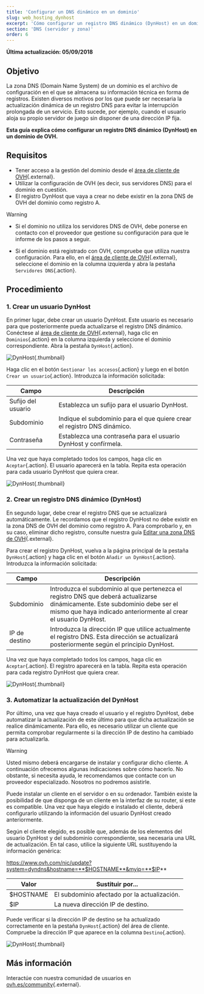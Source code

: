 ```yaml
---
title: 'Configurar un DNS dinámico en un dominio'
slug: web_hosting_dynhost
excerpt: 'Cómo configurar un registro DNS dinámico (DynHost) en un dominio de OVH'
section: 'DNS (servidor y zona)'
order: 6
---
```


**Última actualización: 05/09/2018**

## Objetivo

La zona DNS (Domain Name System) de un dominio es el archivo de configuración en el que se almacena su información técnica en forma de registros. Existen diversos motivos por los que puede ser necesaria la actualización dinámica de un registro DNS para evitar la interrupción prolongada de un servicio. Esto sucede, por ejemplo, cuando el usuario aloja su propio servidor de juego sin disponer de una dirección IP fija. 

**Esta guía explica cómo configurar un registro DNS dinámico (DynHost) en un dominio de OVH.**

## Requisitos

- Tener acceso a la gestión del dominio desde el [área de cliente de OVH](https://www.ovh.com/auth/?action=gotomanager&from=https://www.ovh.es/&ovhSubsidiary=es){.external}.
- Utilizar la configuración de OVH (es decir, sus servidores DNS) para el dominio en cuestión. 
- El registro DynHost que vaya a crear no debe existir en la zona DNS de OVH del dominio como registro A.

> [!warning]
>
> - Si el dominio no utiliza los servidores DNS de OVH, debe ponerse en contacto con el proveedor que gestione su configuración para que le informe de los pasos a seguir.
> 
> - Si el dominio está registrado con OVH, compruebe que utiliza nuestra configuración. Para ello, en el [área de cliente de OVH](https://www.ovh.com/auth/?action=gotomanager&from=https://www.ovh.es/&ovhSubsidiary=es){.external}, seleccione el dominio en la columna izquierda y abra la pestaña `Servidores DNS`{.action}.
>

## Procedimiento

### 1. Crear un usuario DynHost

En primer lugar, debe crear un usuario DynHost. Este usuario es necesario para que posteriormente pueda actualizarse el registro DNS dinámico. Conéctese al [área de cliente de OVH](https://www.ovh.com/auth/?action=gotomanager&from=https://www.ovh.es/&ovhSubsidiary=es){.external}, haga clic en `Dominios`{.action} en la columna izquierda y seleccione el dominio correspondiente. Abra la pestaña `DynHost`{.action}.

![DynHost](images/use-dynhost-step1.png){.thumbnail}

Haga clic en el botón `Gestionar los accesos`{.action} y luego en el botón `Crear un usuario`{.action}. Introduzca la información solicitada:

|Campo|Descripción|
|---|---|
|Sufijo del usuario|Establezca un sufijo para el usuario DynHost.|
|Subdominio|Indique el subdominio para el que quiere crear el registro DNS dinámico.|
|Contraseña|Establezca una contraseña para el usuario DynHost y confírmela.|

Una vez que haya completado todos los campos, haga clic en `Aceptar`{.action}. El usuario aparecerá en la tabla.
 Repita esta operación para cada usuario DynHost que quiera crear.

![DynHost](images/use-dynhost-step2.png){.thumbnail}

### 2. Crear un registro DNS dinámico (DynHost)

En segundo lugar, debe crear el registro DNS que se actualizará automáticamente. Le recordamos que el registro DynHost no debe existir en la zona DNS de OVH del dominio como registro A. Para comprobarlo y, en su caso, eliminar dicho registro, consulte nuestra guía [Editar una zona DNS de OVH](https://docs.ovh.com/es/domains/web_hosting_como_editar_mi_zona_dns/){.external}.

Para crear el registro DynHost, vuelva a la página principal de la pestaña `DynHost`{.action} y haga clic en el botón `Añadir un DynHost`{.action}. Introduzca la información solicitada:

|Campo|Descripción|
|---|---|
|Subdominio|Introduzca el subdominio al que pertenezca el registro DNS que deberá actualizarse dinámicamente. Este subdominio debe ser el mismo que haya indicado anteriormente al crear el usuario DynHost.|
|IP de destino|Introduzca la dirección IP que utilice actualmente el registro DNS. Esta dirección se actualizará posteriormente según el principio DynHost.|

Una vez que haya completado todos los campos, haga clic en `Aceptar`{.action}. El registro aparecerá en la tabla.
 Repita esta operación para cada registro DynHost que quiera crear.

![DynHost](images/use-dynhost-step3.png){.thumbnail}

### 3. Automatizar la actualización del DynHost

Por último, una vez que haya creado el usuario y el registro DynHost, debe automatizar la actualización de este último para que dicha actualización se realice dinámicamente. Para ello, es necesario utilizar un cliente que permita comprobar regularmente si la dirección IP de destino ha cambiado para actualizarla.

> [!warning]
>
> Usted mismo deberá encargarse de instalar y configurar dicho cliente.  A continuación ofrecemos algunas indicaciones sobre cómo hacerlo. No obstante, si necesita ayuda, le recomendamos que contacte con un proveedor especializado. Nosotros no podremos asistirle. 
>

Puede instalar un cliente en el servidor o en su ordenador. También existe la posibilidad de que disponga de un cliente en la interfaz de su router, si este es compatible. Una vez que haya elegido e instalado el cliente, deberá configurarlo utilizando la información del usuario DynHost creado anteriormente.

Según el cliente elegido, es posible que, además de los elementos del usuario DynHost y del subdominio correspondiente, sea necesaria una URL de actualización. En tal caso, utilice la siguiente URL sustituyendo la información genérica:

https://www.ovh.com/nic/update?system=dyndns&hostname=**$HOSTNAME**&myip=**$IP**

|Valor|Sustituir por...|
|---|---|
|$HOSTNAME|El subdominio afectado por la actualización.|
|$IP|La nueva dirección IP de destino.|

Puede verificar si la dirección IP de destino se ha actualizado correctamente en la pestaña `DynHost`{.action} del área de cliente. Compruebe la dirección IP que aparece en la columna `Destino`{.action}.

![DynHost](images/use-dynhost-step4.png){.thumbnail}

## Más información

Interactúe con nuestra comunidad de usuarios en [ovh.es/community](https://www.ovh.es/community/){.external}.
